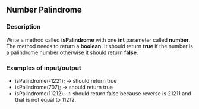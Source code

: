 ## Number Palindrome

### Description

Write a method called <b>isPalindrome</b> with one <b>int</b> parameter called <b>number</b>. The method needs to return a <b>boolean</b>. It should return <b>true</b> if the number is a palindrome number otherwise it should return <b>false</b>. 

### Examples of input/output

<ul>
<li>isPalindrome(-1221); → should return true</li>
<li>isPalindrome(707); → should return true</li>
<li>isPalindrome(11212); → should return false because reverse is 21211 and that is not equal to 11212.</li>
</ul>
